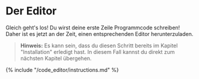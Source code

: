 # Der Editor

Gleich geht's los! Du wirst deine erste Zeile Programmcode schreiben! Daher ist es jetzt an der Zeit, einen entsprechenden Editor herunterzuladen.

> **Hinweis:** Es kann sein, dass du diesen Schritt bereits im Kapitel "Installation" erledigt hast. In diesem Fall kannst du direkt zum nächsten Kapitel übergehen.

{% include "/code_editor/instructions.md" %}
